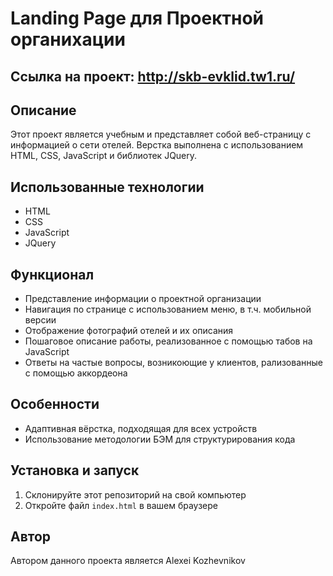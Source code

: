 
# Landing Page для Проектной органихации

## Ссылка на проект: http://skb-evklid.tw1.ru/


## Описание
Этот проект является учебным и представляет собой веб-страницу с информацией о сети отелей. Верстка выполнена с использованием HTML, CSS, JavaScript и библиотек JQuery.

## Использованные технологии
- HTML
- CSS
- JavaScript
- JQuery

## Функционал
- Представление информации о проектной организации
- Навигация по странице с использованием меню, в т.ч. мобильной версии
- Отображение фотографий отелей и их описания
- Пошаговое описание работы, реализованное с помощью табов на JavaScript
- Ответы на частые вопросы, возникоющие у клиентов, рализованные с помощью аккордеона

## Особенности

- Адаптивная вёрстка, подходящая для всех устройств
- Использование методологии БЭМ для структурирования кода

## Установка и запуск
1. Склонируйте этот репозиторий на свой компьютер
2. Откройте файл `index.html` в вашем браузере


## Автор
Автором данного проекта является Alexei Kozhevnikov